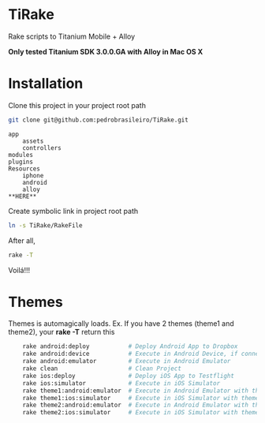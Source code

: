TiRake
======

Rake scripts to Titanium Mobile + Alloy

**Only tested Titanium SDK 3.0.0.GA with Alloy in Mac OS X**


Installation
============

Clone this project in your project root path
```bash
git clone git@github.com:pedrobrasileiro/TiRake.git
```

    app
        assets
        controllers
    modules
    plugins
    Resources
        iphone
        android
        alloy
    **HERE**

Create symbolic link in project root path
```bash
ln -s TiRake/RakeFile
```

After all, 
```bash
rake -T 
```
Voilá!!!


Themes
==========

Themes is automagically loads. Ex. If you have 2 themes (theme1 and theme2), your **rake -T** return this
```bash
    rake android:deploy           # Deploy Android App to Dropbox
    rake android:device           # Execute in Android Device, if connected
    rake android:emulator         # Execute in Android Emulator
    rake clean                    # Clean Project
    rake ios:deploy               # Deploy iOS App to Testflight
    rake ios:simulator            # Execute in iOS Simulator
    rake theme1:android:emulator  # Execute in Android Emulator with theme1 Theme
    rake theme1:ios:simulator     # Execute in iOS Simulator with theme1 Theme
    rake theme2:android:emulator  # Execute in Android Emulator with theme2 Theme
    rake theme2:ios:simulator     # Execute in iOS Simulator with theme2 Theme
```
